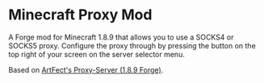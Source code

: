 # Minecraft Proxy Mod

A Forge mod for Minecraft 1.8.9 that allows you to use a SOCKS4 or SOCKS5 proxy.
Configure the proxy through by pressing the button on the top right of your screen on the server selector menu.

Based on [ArtFect's Proxy-Server (1.8.9 Forge)](https://github.com/ArtFect/Proxy-Server/tree/1.8.9-forge).